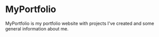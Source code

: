 # MyPortfolio

MyPortfolio is my portfolio website with projects I've created and some general information about me.
